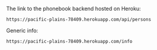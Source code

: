 The link to the phonebook backend hosted on Heroku:
```
https://pacific-plains-78409.herokuapp.com/api/persons
```

Generic info:
```
https://pacific-plains-78409.herokuapp.com/info
```